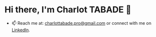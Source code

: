 # Hi there, I'm **Charlot TABADE** 👋

- :mailbox: Reach me at: charlottabade.pro@gmail.com or connect with me on [LinkedIn](https://www.linkedin.com/in/charlot-tabade/).
